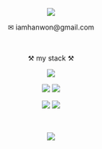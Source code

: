 <p align="center">
<img src="https://capsule-render.vercel.app/api?type=waving&color=FFB16C&height=200&section=header&text=Vella-Hub&fontSize=50&fontColor=fff&fontAlignY=37" />
</p>

<p align="center">✉︎ iamhanwon@gmail.com</p>

<br/>

<p align="center">⚒️ my stack ⚒️</p>
<p align="center">
 <img src="https://img.shields.io/badge/JavaScript-F7DF1E?style=flat-square&logo=JavaScript&logoColor=black"/>
</p>
<p align="center">
 <img src="https://img.shields.io/badge/HTML5-E34F26?style=flat-square&logo=HTML5&logoColor=white"/>
 <img src="https://img.shields.io/badge/CSS3-1572B6?style=flat-square&logo=CSS3&logoColor=white"/>
</p>
<p align="center">
 <img src="https://img.shields.io/badge/React-61DAFB?style=flat-square&logo=React&logoColor=black"/>
 <img src="https://img.shields.io/badge/Next.js-000000?style=flat-square&logo=Next.js&logoColor=white"/>
</p>
<br/>

<p align="center">
<img src="https://capsule-render.vercel.app/api?section=footer&type=waving&color=FFB16C" />
</p>
